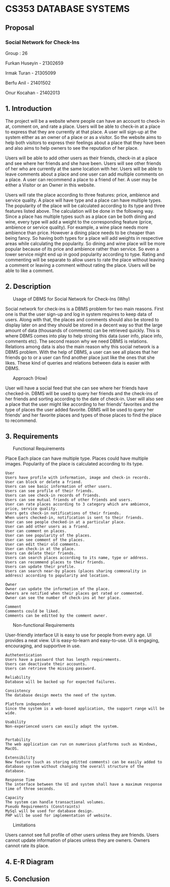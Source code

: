 # CS353 DATABASE SYSTEMS
## Proposal
### Social Network for Check-Ins

<p> Group : 26 </p>
<p> Furkan Huseyin - 21302659 </p>
<p> Irmak Turan - 21305099 </p>
<p> Berfu Anil - 21401502 </p>
<p> Onur Kocahan - 21402013 </p>

## 1. Introduction

<p> The project will be a website where people can have an account to check-in at, comment on, and rate a place. Users will be able to check-in at a place to express that they are currently at that place. A user will sign-up at the system either as an owner of a place or as a visitor. So the website aims to help both visitors to express their feelings about a place that they have been and also aims to help owners to see the reputation of her place. </p>

<p> Users will be able to add other users as their friends, check-in at a place and see where her friends and she have been. Users will see other friends of her who are currently at the same location with her. Users will be able to leave comments about a place and one user can add multiple comments on a place. A user can recommend a place to a friend of her. A user may be either a Visitor or an Owner in this website. </p>

<p> Users will rate the place according to three features: price, ambience and service quality. A place will have type and a place can have multiple types. The popularity of the place will be calculated according to its type and three features listed above. The calculation will be done in the following way. Since a place has multiple types such as a place can be both dining and wine, every type will add a weight to the corresponding feature (price, ambience or service quality). For example, a wine place needs more ambience than price. However a dining place needs to be cheaper than being fancy. So having both types for a place will add weights in respective areas while calculating the popularity. So dining and wine place will be more popular because of its price and ambience rather than service. So even a lower service might end up in good popularity according to type. Rating and commenting will be separate to allow users to rate the place without leaving a comment or leaving a comment without rating the place. Users will be able to like a comment. </p>

## 2. Description
<p><ul>Usage of DBMS for Social Network for Check-Ins (Why)</ul></p>
<p>
Social network for check-ins is a DBMS problem for two main reasons. First one is that the user sign-up and log in system requires to keep data of users. Along with that, the places and comments should also be stored to display later on and they should be stored in a decent way so that the large amount of data (thousands of comments) can be retrieved quickly. This is where DBMS comes into play to help stroing this data (user info, place info, comments etc). The second reason why we need DBMS is relations. Relations among data is also the main reason why this social network is a DBMS problem. With the help of DBMS, a user can see all places that her friends go to or a user can find another place just like the ones that she likes. These kind of queries and relations between data is easier with DBMS. </p>


<p><ul>Approach (How) </ul></p>
<p>
User will have a social feed that she can see where her friends have checked-in. DBMS will be used to query her friends and the check-ins of her friends and sorting according to the date of check-in. User will also see a place that the user might like according to her friends’ favorites and the type of places the user added favorite. DBMS will be used to query her friends’ and her favorite places and types of those places to find the place to recommend.
  </p>
	
## 3. Requirements
 
 <p><ul> Functional Requirements </ul></p>
	
Place
	Each place can have multiple type.
	Places could have multiple images.
	Popularity of the place is calculated according to its type. 
	
	User
	Users have profile with information, image and check-in records.
	User can block or delete a friend.
	Users can see basic information of other users.
	Users can see profile of their friends.
	Users can see check-in records of friends.
	Users can see mutual friends of other friends and users.
	User can rate places according to 3 category which are ambience, price, service quality.
	Users gets check-in notifications of their friends.
	When users checked-in, notification is sent to their friends.
	User can see people checked-in at a particular place.
	User can add other users as a friend. 
	User can comment on places.
	User can see popularity of the places.
	User can see comment of the places.
	User can edit their old comments.
	User can check-in at the place.
	Users can delete their friends.
	Users can search places according to its name, type or address.
	Users can recommend places to their friends.
	Users can update their profile.
	Users can search near-by places (places sharing commonality in address) according to popularity and location.

	Owner
	Owner can update the information of the place.
	Owners are notified when their places get rated or commented.
	Owner can see the number of check-ins at her place.
	
	Comment
	Comments could be liked. 
	Comments can be editted by the comment owner.
	
<p><ul> Non-functional Requirements </ul></p>
	User-friendly interface
	UI is easy to use for people from every age.
	UI provides a neat view.
	UI is easy-to-learn and easy-to-use.
	UI is engaging, encouraging, and supportive in use.

	Authetentication
	Users have a password that has length requirements.
	Users can deactivate their accounts.
	Users can retrieve the missing password.
		
	Reliability
	Database will be backed up for expected failures.
	
	Consistency
	The database design meets the need of the system.

	Platform independent
	Since the system is a web-based application, the support range will be wide.

	Usability
	Non-experienced users can easily adapt the system.
	

	Portability
	The web application can run on numerious platforms such as Windows, MacOS.

	Extensibility
	New feature (such as storing editted comments) can be easily added to database system without changing the overall structure of the database.

	Response Time
	The interface between the UI and system shall have a maximum response time of three seconds.

	Capacity
	The system can handle transactional volumes.
	Pseudo Requirements (Constraints)
	MySql will be used for database design.
	PHP will be used for implementation of website.

<p> <ul> Limitations </ul></p>
	Users cannot see full profile of other users unless they are friends.
	Users cannot update information of places unless they are owners.
	Owners cannot rate its place.

## 4. E-R Diagram

## 5. Conclusion





